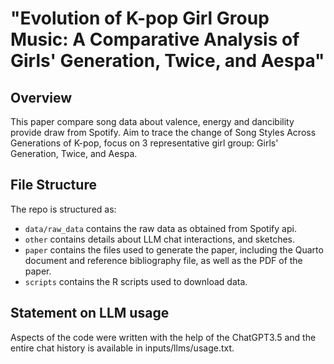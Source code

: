 # "Evolution of K-pop Girl Group Music: A Comparative Analysis of Girls' Generation, Twice, and Aespa"


## Overview
This paper compare song data about valence, energy and dancibility provide draw from Spotify. Aim to trace the change of Song Styles Across Generations of K-pop, focus on 3 representative girl group: Girls' Generation, Twice, and Aespa.

## File Structure
The repo is structured as:
-   `data/raw_data` contains the raw data as obtained from Spotify api.
-   `other` contains details about LLM chat interactions, and sketches.
-   `paper` contains the files used to generate the paper, including the Quarto document and reference bibliography file, as well as the PDF of the paper. 
-   `scripts` contains the R scripts used to download data.

## Statement on LLM usage

Aspects of the code were written with the help of the ChatGPT3.5 and the entire chat history is available in inputs/llms/usage.txt.

